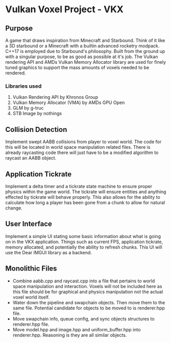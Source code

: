 # Vulkan Voxel Project - VKX

## Purpose
A game that draws inspiration from Minecraft and Starbound. Think of it like a 3D starbound or a Minecraft with a builtin advanced rocketry modpack. C++17 is employed due to Starbound's philosophy. Built from the ground up with a singular purpose, to be as good as possible at it's job. The Vulkan rendering API and AMDs Vulkan Memory Allocator library are used for finely tuned graphics to support the mass amounts of voxels needed to be rendered.

### Libraries used
1. Vulkan Rendering API by Khronos Group
2. Vulkan Memory Allocator (VMA) by AMDs GPU Open
3. GLM by g-truc
4. STB Image by nothings

## Collision Detection
Implement swept AABB collisions from player to voxel world. The code for this will be located in world space manipulation related files. There is already raycasting code there will just have to be a modified algorithm to raycast an AABB object.

## Application Tickrate
Implement a delta timer and a tickrate state machine to ensure proper physics within the game world. The tickrate will ensure entities and anything effected by tickrate will behave properly. This also allows for the ability to calculate how long a player has been gone from a chunk to allow for natural change.

## User Interface
Implement a simple UI stating some basic information about what is going on in the VKX application. Things such as current FPS, application tickrate, memory allocated, and potentially the ability to refresh chunks. This UI will use the Dear IMGUI library as a backend.

## Monolithic Files
- Combine aabb.cpp and raycast.cpp into a file that pertains to world space manipulation and interaction. Voxels will not be included here as this file should be for graphical and physics manipulation not the actual voxel world itself.
- Water down the pipeline and swapchain objects. Then move them to the same file. Potential candidate for objects to be moved to is renderer.hpp file.
- Move swapchain info, queue config, and sync objects structures to renderer.hpp file.
- Move model.hpp and image.hpp and uniform_buffer.hpp into renderer.hpp. Reasoning is they are all similar objects.